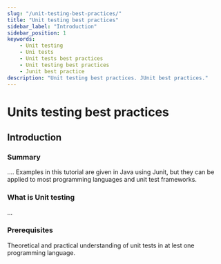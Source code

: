 ```yaml
---
slug: "/unit-testing-best-practices/"
title: "Unit testing best practices"
sidebar_label: "Introduction"
sidebar_position: 1
keywords:
    - Unit testing
    - Uni tests
    - Unit tests best practices
    - Unit testing best practices
    - Junit best practice
description: "Unit testing best practices. JUnit best practices."
---
```


# Units testing best practices
## Introduction

### Summary
....
Examples in this tutorial are given in Java using Junit, but they can be applied to most programming languages and unit test frameworks.

### What is Unit testing
...



### Prerequisites
Theoretical and practical understanding of unit tests in at lest one programming language.




